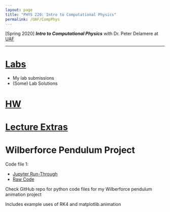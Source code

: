 ```yaml
---
layout: page
title: "PHYS 220: Intro to Computational Physics"
permalink: /UAF/CompPhys
---
```


[Spring 2020] ***Intro to Computational Physics*** with Dr. Peter Delamere at [UAF](../../UAF.md)

---

# [Labs](Labs.md)

- My lab submissions
- (Some) Lab Solutions

# [HW](HW.md)

# [Lecture Extras](Lecture-Extra.md)

# Wilberforce Pendulum Project

Code file 1:

- [Jupyter Run-Through](Wilberforce/Wilberforce.html)
- [Raw Code](WilberforceProject.md)

Check GitHub repo for python code files for my Wilberforce pendulum animation project

Includes example uses of RK4 and matplotlib.animation

